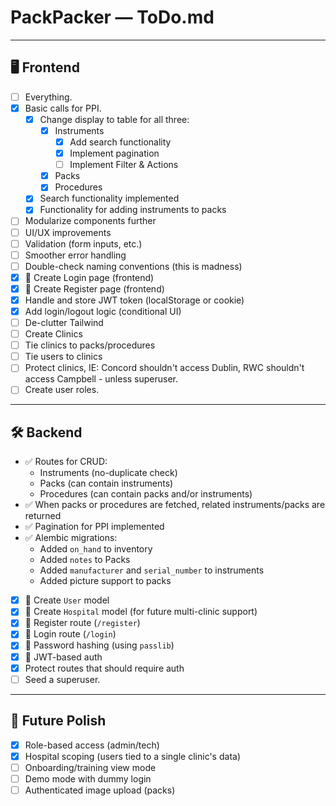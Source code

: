 # PackPacker — ToDo.md

---

## 🖥️ Frontend

- [ ] Everything.
- [x] Basic calls for PPI.
  - [x] Change display to table for all three:
    - [x] Instruments
      - [x] Add search functionality
      - [x] Implement pagination
      - [ ] Implement Filter & Actions
    - [x] Packs
    - [x] Procedures
  - [x] Search functionality implemented
  - [x] Functionality for adding instruments to packs
- [ ] Modularize components further
- [ ] UI/UX improvements
- [ ] Validation (form inputs, etc.)
- [ ] Smoother error handling
- [ ] Double-check naming conventions (this is madness)
- [x] 🔐 Create Login page (frontend)
- [x] 🔐 Create Register page (frontend)
- [x] Handle and store JWT token (localStorage or cookie)
- [x] Add login/logout logic (conditional UI)
- [ ] De-clutter Tailwind
- [ ] Create Clinics
- [ ] Tie clinics to packs/procedures
- [ ] Tie users to clinics
- [ ] Protect clinics, IE: Concord shouldn't access Dublin, RWC shouldn't access Campbell - unless superuser.
- [ ] Create user roles.
---

## 🛠️ Backend

- ✅ Routes for CRUD:
  - Instruments (no-duplicate check)
  - Packs (can contain instruments)
  - Procedures (can contain packs and/or instruments)
- ✅ When packs or procedures are fetched, related instruments/packs are returned
- ✅ Pagination for PPI implemented
- ✅ Alembic migrations:
  - Added `on_hand` to inventory
  - Added `notes` to Packs
  - Added `manufacturer` and `serial_number` to instruments
  - Added picture support to packs
- [x] 🔐 Create `User` model
- [x] 🔐 Create `Hospital` model (for future multi-clinic support)
- [x] 🔐 Register route (`/register`)
- [x] 🔐 Login route (`/login`)
- [x] 🔐 Password hashing (using `passlib`)
- [x] 🔐 JWT-based auth
- [x] Protect routes that should require auth
- [ ] Seed a superuser.

---

## 🧪 Future Polish

- [x] Role-based access (admin/tech)
- [x] Hospital scoping (users tied to a single clinic's data)
- [ ] Onboarding/training view mode
- [ ] Demo mode with dummy login
- [ ] Authenticated image upload (packs)
